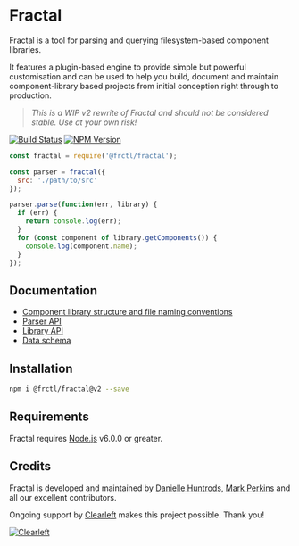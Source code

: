 # Fractal

Fractal is a tool for parsing and querying filesystem-based component libraries.

It features a plugin-based engine to provide simple but powerful customisation and can be used to help you build, document and maintain component-library based projects from initial conception right through to production.

> _This is a WIP v2 rewrite of Fractal and should not be considered stable. Use at your own risk!_

[![Build Status](https://img.shields.io/travis/frctl/fractal/v2.svg?style=flat-square)](https://travis-ci.org/frctl/fractal)
[![NPM Version](https://img.shields.io/npm/v/@frctl/fractal.svg?style=flat-square)](https://www.npmjs.com/package/@frctl/fractal)

```js
const fractal = require('@frctl/fractal');

const parser = fractal({
  src: './path/to/src'
});

parser.parse(function(err, library) {
  if (err) {
    return console.log(err);
  }
  for (const component of library.getComponents()) {
    console.log(component.name);
  }
});

```

<!-- ## v2 Key goals

* Simplify and clarify component library structure and naming conventions
* Provide support for multiple concurrent template/view languages
* Add a robust plugin/extension system to allow for deep customisation -->

## Documentation

* [Component library structure and file naming conventions](/docs/directory-structure.md)
* [Parser API](/docs/parser.md)
* [Library API](/docs/library.md)
* [Data schema](/docs/data.md)

## Installation

```bash
npm i @frctl/fractal@v2 --save
```

## Requirements

Fractal requires [Node.js](https://nodejs.org) v6.0.0 or greater.

## Credits

Fractal is developed and maintained by [Danielle Huntrods](http://github.com/dkhuntrods), [Mark Perkins](http://github.com/allmarkedup) and all our excellent contributors.

Ongoing support by [Clearleft](http://clearleft.com) makes this project possible. Thank you!

[![Clearleft](http://clearleft.com/assets/img/logo.png)](http://clearleft.com)

